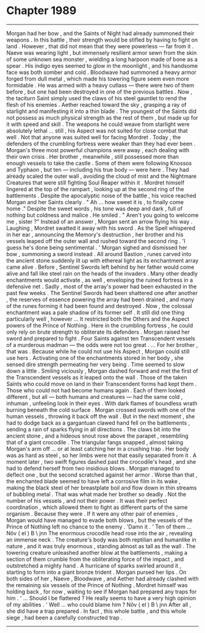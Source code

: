 
# Chapter 1989


---

Morgan had her bow , and the Saints of Night had already summoned their weapons .
In this battle , their strength would be stifled by having to fight on land . However , that did not mean that they were powerless — far from it . Naeve was wearing light , but immensely resilient armor sewn from the skin of some unknown sea monster , wielding a long harpoon made of bone as a spear . His indigo eyes seemed to glow in the moonlight , and his handsome face was both somber and cold . Bloodwave had summoned a heavy armor forged from dull metal , which made his towering figure seem even more formidable . He was armed with a heavy cutlass — there were two of them before , but one had been destroyed in one of the previous battles . Now , the taciturn Saint simply used the claws of his steel gauntlet to rend the flesh of his enemies . Aether reached toward the sky , grasping a ray of starlight and manifesting it into a thin blade . The youngest of the Saints did not possess as much physical strength as the rest of them , but made up for it with speed and skill . The weapons he could weave from starlight were absolutely lethal … still , his Aspect was not suited for close combat that well . Not that anyone was suited well for facing Mordret . Today , the defenders of the crumbling fortress were weaker than they had ever been . Morgan's three most powerful champions were away , each dealing with their own crisis .
Her brother , meanwhile , still possessed more than enough vessels to take the castle . Some of them were following Knossos and Typhaon , but ten — including his true body — were here .
They had already scaled the outer wall , avoiding the cloud of mist and the Nightmare Creatures that were still fighting Soul Reaper within it . Mordret himself lingered at the top of the rampart , looking up at the second ring of the battlements . Despite the apocalyptic noise of the battle , his voice reached Morgan and her Saints clearly . " Ah … how sweet it is , to finally come home ."
Despite the sweet words , his tone was deep and dark , full of nothing but coldness and malice .
He smiled . " Aren't you going to welcome me , sister ?"
Instead of an answer , Morgan sent an arrow flying his way . Laughing , Mordret swatted it away with his sword . As the Spell whispered in her ear , announcing the Memory's destruction , her brother and his vessels leaped off the outer wall and rushed toward the second ring . 'I guess he's done being sentimental . '
Morgan sighed and dismissed her bow , summoning a sword instead . All around Bastion , runes carved into the ancient stone suddenly lit up with ethereal light as its enchantment array came alive . Before , Sentinel Swords left behind by her father would come alive and fall like steel rain on the heads of the invaders . Many other deadly enchantments would activate , as well , enveloping the ruined fortress in a defensive net . Sadly , most of the array's power had been exhausted in the past few weeks . The Sentinel Swords had been shattered one after another , the reserves of essence powering the array had been drained , and many of the runes forming it had been found and destroyed . Now , the colossal enchantment was a pale shadow of its former self . It still did one thing particularly well , however …
It restricted both the Others and the Aspect powers of the Prince of Nothing . Here in the crumbling fortress , he could only rely on brute strength to obliterate its defenders . Morgan raised her sword and prepared to fight .
Four Saints against ten Transcendent vessels of a murderous madman — the odds were not too great . … For her brother , that was . Because while he could not use his Aspect , Morgan could still use hers . Activating one of the enchantments stored in her body , she sensed dire strength permeating her very being . Time seemed to slow down a little .
Smiling viciously , Morgan dashed forward and met the first of the Transcendent vessels as it leaped onto the wall . Those of the taken Saints who could move on land in their Transcendent forms had kept them . Those who could not had become humans again . Each of them looked different , but all — both humans and creatures — had the same cold , inhuman , unfeeling look in their eyes . With dark flames of boundless wrath burning beneath the cold surface . Morgan crossed swords with one of the human vessels , throwing it back off the wall . But in the next moment , she had to dodge back as a gargantuan clawed hand fell on the battlements , sending a rain of sparks flying in all directions . The claws bit into the ancient stone , and a hideous snout rose above the parapet , resembling that of a giant crocodile . The triangular fangs snapped , almost taking Morgan's arm off … or at least catching her in a crushing trap . Her body was as hard as steel , so her limbs were not that easily separated from it . A moment later , two swift figures dashed past the crocodile's head , and she had to defend herself from two insidious blows . Morgan managed to deflect one , but the second scratched against her armor . Worse than that , the enchanted blade seemed to have left a corrosive film in its wake , making the black steel of her breastplate boil and flow down in thin streams of bubbling metal . That was what made her brother so deadly . Not the number of his vessels , and not their power .
It was their perfect coordination , which allowed them to fight as different parts of the same organism .
Because they were . If it were any other pair of enemies , Morgan would have managed to evade both blows , but the vessels of the Prince of Nothing left no chance to the enemy . 'Damn it . '
Ten of them … Nôv ( el ) B \\ jnn
The enormous crocodile head rose into the air , revealing an immense neck . The creature's body was both reptilian and humanlike in nature , and it was truly enormous , standing almost as tall as the wall . The towering creature unleashed another blow at the battlements , making a section of them crumble from the obliterating force of the impact , and outstretched a mighty hand . A hurricane of sparks swirled around it , starting to form into a giant bronze trident . Morgan pursed her lips . On both sides of her , Naeve , Bloodwave , and Aether had already clashed with the remaining six vessels of the Prince of Nothing . Mordret himself was holding back , for now , waiting to see if Morgan had prepared any traps for him . ' ... Should I be flattered ? He really seems to have a very high opinion of my abilities . ' Well … who could blame him ? Nôv ( el ) B \\ jnn
After all , she did have a trap prepared . In fact , this whole battle , and this whole siege , had been a carefully constructed trap .

---

